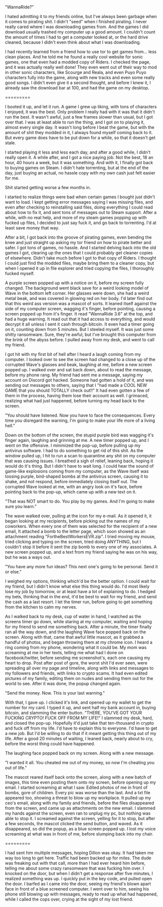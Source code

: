 "WannaRide?"

I hated admitting it to my friends online, but I've always been garbage when it comes to pirating shit. I didn't "seed" when i finished pirating. I never really cared where I was downloading games from. And the games I did download usually trashed my computer up a good amount. I couldn't count the amount of times I had to get a computer looked at, or the hard drive cleaned, because I didn't even think about what I was downloading.

I had recently learned from a friend how to use tor to get games from... less clean places. And he told me he found a really cool website for sonic games, one that even had a modded copy of Riders. I checked the page, and it was actually really well done! They even went out of their way to mod in other sonic characters, like Scourge and Reala, and even Puyo Puyo characters fully into the game, along with new tracks and even some really good songs. I didn't even give it a second thought, and before I knew it, I already saw the download bar at 100, and had the game on my desktop.

=========

I booted it up, and let it run. A game I grew up liking, with tons of characters I enjoyed, it was the best. Only problem I really had with it was that it  didn't run the best. It wasn't awful, just a few frames slower than usual, but I got over that. I was at least able to run the thing, and I got on to playing it, almost every single day. It wasn't long before I beat the game, but with the amount of shit they modded in it, I always found myself coming back to it. But every game does have to be put down for a while, so that it doesn't get stale.

I started playing it less and less each day, and after a good while, I didn't really open it. A while after, and I got a nice paying job. Not the best, 18 an hour, 40 hours a week, but it was something. And with it, I finally got back to buying games on Steam. I didn't hate torrenting, but at the end of the day, just buying an actual, no hassle copy with my own cash just felt easier for me.

Shit started getting worse a few months in.

I started to realize things were bad when certain games I bought just didn't want to load. I kept getting error messages saying I was missing files, and even after checking to reinstalling said files, doing everything I could read about how to fix it, and sent tons of messages out to Steam support. After a while, with no real help, and more of my steam games popping up with fucked up files, I decided to just say fuck it, and go back to torrenting. I'd at least save money that way.

After a bit, I got back into the groove of pirating games, even bending the knee and just straight up asking my tor friend on how to pirate better and safer. I got tons of games, no hassle. And I started delving back into the old games I got, clearing up the ones that I could probably get cleaner copies of elsewhere. Didn't take much before I got to that copy of Riders. I thought I could just find the modded files, maybe bring them to a cleaner copy, but when I opened it up in file explorer and tried copying the files, I thoroughly fucked myself. 

A purple screen popped up with a notice on it, before my screen fully changed. The background went black save for a weird looking model of Wave in the bottom left corner. Her glasses were down, she had a weird metal beak, and was covered in glowing red on her body. I'd later find out that this weird ass version was a mascot of sorts. It leaned itself against the side of my computer screen, wagging it's finger, before pointing, causing a screen popped up from it's finger. It read "WannaRide 3.6" at the top, and had a huge warning. It read out that it had access to everything, and would decrypt it all unless I sent it cash through bitcoin. It even had a timer going on it, counting down from 5 minutes. But I steeled myself. It was just some shitty ransomware. Sure, they're awful, but I've brought this computer from the brink of the abyss before. I pulled away from my desk, and went to call my friend.

I got hit with my first bit of hell after I heard a laugh coming from my computer. I looked over to see the screen had changed to a close up of the corrupted Wave's glasses and beak, laughing at me, before a new screen popped up. I walked over and sat back down, about to read the message, before my phone rang. My friend had sent me a message, saying my account on Discord got hacked. Someone had gotten a hold of it, and was sending out messages to others, saying that I "had made a COOL NEW GAME that you should TOTALLY check out!!" It had even gotten a few of them in the process, having them lose their account as well. I grimaced, realizing what had just happened, before turning my head back to the screen.

"You should have listened.  Now you have to face the consequences. Every time you disregard the warning, I'm going to make your life more of a living hell."

Down on the bottom of the screen, the stupid purple bird was wagging it's finger again, laughing and grinning at me. A new timer popped up, and I went on the offensive. I minimized the pop-up, before pulling up my antivirus software. I had to do something to get rid of this shit. As the window pulled up, I hit to run a scan to quarantine any shit on my computer that was causing issues. I breathed a sigh of relief, leaning back, hoping it would do it's thing. But I didn't have to wait long. I could hear the sound of game-like explosions coming from my computer, as the Wave itself was tossing purple, bird-shaped bombs at the antivirus screen, causing it to shake, and not respond, before immediately closing itself out. The corrupted Wave looked at me, with an angry look on it's face, before pointing back to the pop-up, which came up with a new text on it.

"That was NOT smart to do. You play by my games. And I'm going to make sure you learn." 

The wave walked over, pulling at the icon for my e-mail. As it opened it, it began looking at my recipients, before picking out the names of my coworkers. When every one of them was selected for the recipient of a new email, It attached a bomb to the letter page, which soon showed as an attachment reading "FortheBestWorkersEVR.zip". I tried moving my mouse, tried clicking and typing on the screen, tried doing ANYTHING, but I couldn't stop it before it sent the zip bomb to every one of my associates. A new screen popped up, and a text from my friend saying he was on his way, but he was a ways out.

"You have any more fun ideas? This next one's going to be personal. Send it or else."

I weighed my options, thinking which'd be the better option. I could wait for my friend, but I didn't know what else this thing would do. I'd most likely lose my job by tomorrow, or at least have a lot of explaining to do. I hedged my bets, thinking that in the end, it'd be best to wait for my friend, and send the cash as a last resort. I let the timer run, before going to get something from the kitchen to calm my nerves. 

As I walked back to my desk, cup of water in hand, I watched as the screens timer go down, while staring at my computer, waiting and hoping for my friend to send me something back. After a minute, the timer finally ran all the way down, and the laughing Wave face popped back on the screen. Along with that, came that awful little mascot, as it grabbed a handful of photos, and began throwing them at my chrome icon. I heard a ring coming from my phone, wondering what it could be. My mom was screaming at me in her texts, telling me what had I done on facebook/twitter, before sending me screenshot's, each one causing my heart to drop. Post after post of gore, the worst shit I'd ever seen, were spreading all over my page and timeline, along with links and messages to my followers and friends, with links to crypto scams. It had even edited pictures of my family, editing them on nudes and sending them out for the world to see. After it was done, the popup changed again.

"Send the money. Now. This is your last warning."

With that, I gave up. I clicked it's link, and opened up my wallet to get the number for my card. I typed it up, and sent half my bank account in, buying bitcoin, and slamming the enter button. "THERE, YOU'VE GOT YOUR FUCKING CRYPTO! FUCK OFF FROM MY LIFE!" I slammed my desk, hard, and closed the pop-up. Hopefully it'd just take that ten-thousand in crypto and fuck off from my life. I'd have to explain this to everyone. I'd have to get a new job. But I'd be willing to do that if it meant getting this thing out of my life. After a good 20 minutes of waiting, I leaned back, nearly about to cry, before the worst thing could have happened.

The laughing face popped back on my screen. Along with a new message. 

"I wanted it all. You cheated me out of my money, so now I'm cheating you out of life."

The mascot reared itself back onto the screen, along with a new batch of images, this time even posting them onto my screen, before opening up my email. I started screaming at what I saw. Edited photos of me in front of bombs, gore of children. Every pic was worse than the last. And a txt file appeared too, showing a threat to blow up my workplace. It pulled up my ceo's email, along with my family and friends, before the files disappeared from the screen, and came up as attachments on the new email. I slammed my hands against the screen, even ran to unplug my pc, but nothing was able to stop it. I screamed against the screen, yelling for it to stop, but after a few seconds, the mascot clicked the send button, and waved. As it disappeared, so did the popup, as a blue screen popped up. I lost my voice screaming at what was in front of me, before slumping back into my chair.

=========

I had sent him multiple messages, hoping Dillon was okay. It had taken me way too long to get here. Traffic had been backed up for miles. The dude was freaking out with that call, more than I had ever heard him before, telling me about some crazy ransomware that was fucking him over. I knocked on the door, but when I didn't get a response after five minutes, I realized something was up. I quickly put in the key code, and pulled open the door. I barfed as I came into the door, seeing my friend's blown apart face in front of a blue screened computer. I went over to him, seeing his phone still blowing up with messages, ready to read up what had happened, while I called the cops over, crying at the sight of my lost friend.
